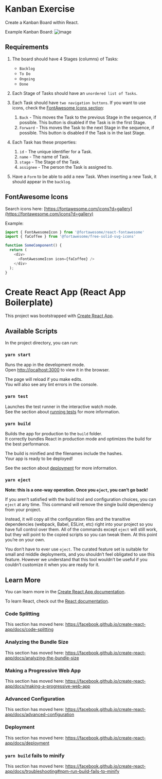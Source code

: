 # Kanban Exercise

Create a Kanban Board within React.

Example Kanban Board:
![image](https://user-images.githubusercontent.com/4350404/133505867-55f4052c-72e9-4803-861a-071fa41e55a4.png)

## Requirements

1. The board should have 4 Stages (columns) of Tasks:

   - `Backlog`
   - `To Do`
   - `Ongoing`
   - `Done`

2. Each Stage of Tasks should have an `unordered list of Tasks`.

3. Each Task should have `two navigation buttons`. If you want to use icons, check the [FontAwesome Icons section](#fontawesome-icons):

   1. `Back` - This moves the Task to the previous Stage in the sequence, if possible. This button is disabled if the Task is in the first Stage.
   2. `Forward` - This moves the Task to the next Stage in the sequence, if possible. This button is disabled if the Task is in the last Stage.

4. Each Task has these properties:

   1. `id` - The unique identifier for a Task.
   2. `name` - The name of Task.
   3. `stage` - The Stage of the Task.
   4. `assignee` - The person the Task is assigned to.

5. Have a `Form` to be able to add a new Task. When inserting a new Task, it should appear in the `backlog`.

## FontAwesome Icons

Search icons here:
[https://fontawesome.com/icons?d=gallery](https://fontawesome.com/icons?d=gallery)

Example:

```js
import { FontAwesomeIcon } from '@fortawesome/react-fontawesome'
import { faCoffee } from '@fortawesome/free-solid-svg-icons'

function SomeComponent() {
  return (
    <div>
      <FontAwesomeIcon icon={faCoffee} />
    </div>
  );
}
```

# Create React App (React App Boilerplate)

This project was bootstrapped with [Create React App](https://github.com/facebook/create-react-app).

## Available Scripts

In the project directory, you can run:

### `yarn start`

Runs the app in the development mode.<br />
Open [http://localhost:3000](http://localhost:3000) to view it in the browser.

The page will reload if you make edits.<br />
You will also see any lint errors in the console.

### `yarn test`

Launches the test runner in the interactive watch mode.<br />
See the section about [running tests](https://facebook.github.io/create-react-app/docs/running-tests) for more information.

### `yarn build`

Builds the app for production to the `build` folder.<br />
It correctly bundles React in production mode and optimizes the build for the best performance.

The build is minified and the filenames include the hashes.<br />
Your app is ready to be deployed!

See the section about [deployment](https://facebook.github.io/create-react-app/docs/deployment) for more information.

### `yarn eject`

**Note: this is a one-way operation. Once you `eject`, you can’t go back!**

If you aren’t satisfied with the build tool and configuration choices, you can `eject` at any time. This command will remove the single build dependency from your project.

Instead, it will copy all the configuration files and the transitive dependencies (webpack, Babel, ESLint, etc) right into your project so you have full control over them. All of the commands except `eject` will still work, but they will point to the copied scripts so you can tweak them. At this point you’re on your own.

You don’t have to ever use `eject`. The curated feature set is suitable for small and middle deployments, and you shouldn’t feel obligated to use this feature. However we understand that this tool wouldn’t be useful if you couldn’t customize it when you are ready for it.

## Learn More

You can learn more in the [Create React App documentation](https://facebook.github.io/create-react-app/docs/getting-started).

To learn React, check out the [React documentation](https://reactjs.org/).

### Code Splitting

This section has moved here: https://facebook.github.io/create-react-app/docs/code-splitting

### Analyzing the Bundle Size

This section has moved here: https://facebook.github.io/create-react-app/docs/analyzing-the-bundle-size

### Making a Progressive Web App

This section has moved here: https://facebook.github.io/create-react-app/docs/making-a-progressive-web-app

### Advanced Configuration

This section has moved here: https://facebook.github.io/create-react-app/docs/advanced-configuration

### Deployment

This section has moved here: https://facebook.github.io/create-react-app/docs/deployment

### `yarn build` fails to minify

This section has moved here: https://facebook.github.io/create-react-app/docs/troubleshooting#npm-run-build-fails-to-minify
